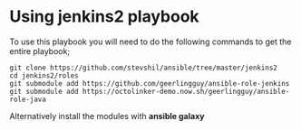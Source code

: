 # Using jenkins2 playbook

To use this playbook you will need to do the following commands to get the entire playbook;

```
git clone https://github.com/stevshil/ansible/tree/master/jenkins2
cd jenkins2/roles
git submodule add https://github.com/geerlingguy/ansible-role-jenkins
git submodule add https://octolinker-demo.now.sh/geerlingguy/ansible-role-java
```

Alternatively install the modules with **ansible galaxy**
